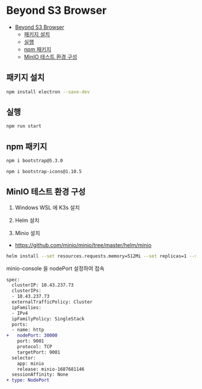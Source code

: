 # Beyond S3 Browser

- [Beyond S3 Browser](#beyond-s3-browser)
  - [패키지 설치](#패키지-설치)
  - [실행](#실행)
  - [npm 패키지](#npm-패키지)
  - [MinIO 테스트 환경 구성](#minio-테스트-환경-구성)

## 패키지 설치

```bash
npm install electron --save-dev
```

## 실행

```bash
npm run start
```

## npm 패키지

```bash
npm i bootstrap@5.3.0
```

```bash
npm i bootstrap-icons@1.10.5
```

<!-- 
```bash
npm install jquery 
```
-->

## MinIO 테스트 환경 구성

1. Windows WSL 에 K3s 설치

2. Helm 설치

3. Minio 설치

- https://github.com/minio/minio/tree/master/helm/minio

```bash
helm install --set resources.requests.memory=512Mi --set replicas=1 --set persistence.enabled=false --set mode=standalone --set rootUser=minio,rootPassword=minio1234 --generate-name minio/minio
```

minio-console 을 nodePort 설정하여 접속

```diff
spec:
  clusterIP: 10.43.237.73
  clusterIPs:
  - 10.43.237.73
  externalTrafficPolicy: Cluster
  ipFamilies:
  - IPv4
  ipFamilyPolicy: SingleStack
  ports:
  - name: http
+   nodePort: 30000
    port: 9001
    protocol: TCP
    targetPort: 9001
  selector:
    app: minio
    release: minio-1687681146
  sessionAffinity: None
+ type: NodePort
```
